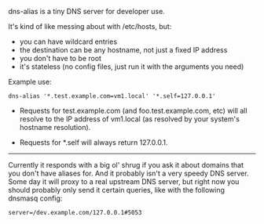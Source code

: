 dns-alias is a tiny DNS server for developer use.

It's kind of like messing about with /etc/hosts, but:

 - you can have wildcard entries
 - the destination can be any hostname, not just a fixed IP address
 - you don't have to be root
 - it's stateless (no config files, just run it with the arguments you need)

Example use:

	dns-alias '*.test.example.com=vm1.local' '*.self=127.0.0.1'

 - Requests for test.example.com (and foo.test.example.com, etc)
will all resolve to the IP address of vm1.local
(as resolved by your system's hostname resolution).

 - Requests for *.self will always return 127.0.0.1.

---

Currently it responds with a big ol' shrug if you ask it about domains that you
don't have aliases for. And it probably isn't a very speedy DNS server. Some
day it will proxy to a real upstream DNS server, but right now you should
probably only send it certain queries, like with the following dnsmasq config:

    server=/dev.example.com/127.0.0.1#5053

